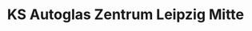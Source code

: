 ---
title: "KS Autoglas Zentrum Leipzig Mitte"
url: /leipzig/ks-autoglas-zentrum-leipzig-mitte/
shop: Autowerkstatt
---